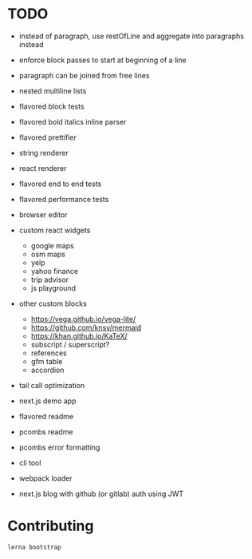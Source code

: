 
# TODO

- instead of paragraph, use restOfLine and aggregate into paragraphs instead

- enforce block passes to start at beginning of a line
- paragraph can be joined from free lines
- nested multiline lists

- flavored block tests
- flavored bold italics inline parser
- flavored prettifier
- string renderer
- react renderer

- flavored end to end tests
- flavored performance tests
- browser editor
- custom react widgets
  - google maps
  - osm maps
  - yelp
  - yahoo finance
  - trip advisor
  - js playground
- other custom blocks
  - https://vega.github.io/vega-lite/
  - https://github.com/knsv/mermaid
  - https://khan.github.io/KaTeX/
  - subscript / superscript?
  - references
  - gfm table
  - accordion
- tail call optimization
- next.js demo app
- flavored readme
- pcombs readme
- pcombs error formatting
- cli tool
- webpack loader

- next.js blog with github (or gitlab) auth using JWT



# Contributing

```sh
lerna bootstrap
```
